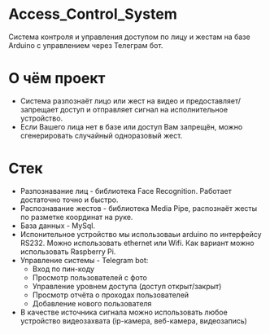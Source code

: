 # Access_Control_System
Система контроля и управления доступом по лицу и жестам на базе Arduino с управлением через Телеграм бот.

# О чём проект
- Система разпознаёт лицо или жест на видео и предоставляет/запрещает доступ и отправляет сигнал на исполнительное устройство.
- Если Вашего лица нет в базе или доступ Вам запрещён, можно сгенерировать случайный одноразовый жест.

# Стек
- Разпознавание лиц - библиотека Face Recognition. Работает достаточно точно и быстро.
- Распознавание жестов - библиотека Media Pipe, распознаёт жесты по разметке координат на руке.
- База данных - MySql.
- Испонительное устройство мы использоваьи arduino по интерфейсу RS232. Можно использовать ethernet или Wifi. Как вариант можно использовать Raspberry Pi.
- Управление системы - Telegram bot:
  * Вход по пин-коду
  * Просмотр пользователей с фото
  * Управление уровнем доступа (доступ открыт/закрыт)
  * Просмотр отчёта о проходах пользователей
  * Добавление нового пользователя
- В качестве источника сигнала можно использовать любое устройство видеозахвата (ip-камера, веб-камера, видеозапись)
